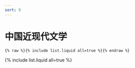 ```yaml
---
sort: 9
---
```


# 中国近现代文学

```
{% raw %}{% include list.liquid all=true %}{% endraw %}
```

{% include list.liquid all=true %}